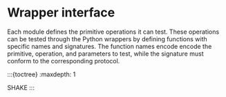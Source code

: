 # Wrapper interface

Each module defines the primitive operations it can test. These operations can
be tested through the Python wrappers by defining functions with specific names
and signatures. The function names encode encode the primitive, operation, and
parameters to test, while the signature must conform to the corresponding
protocol.

:::{toctree}
:maxdepth: 1

SHAKE <SHAKE>
:::
